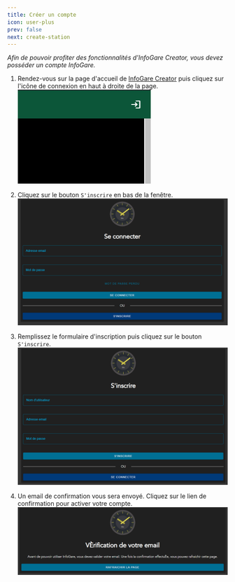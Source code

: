 ```yaml
---
title: Créer un compte
icon: user-plus
prev: false
next: create-station
---
```


*Afin de pouvoir profiter des fonctionnalités d'InfoGare Creator, vous devez posséder un compte InfoGare.*

1. Rendez-vous sur la page d'accueil de [InfoGare Creator](https://creator.infogare.fr/) puis cliquez sur l'icône de connexion en haut à droite de la page.<br />
![](/assets/figures/fig1.png)

2. Cliquez sur le bouton `S'inscrire` en bas de la fenêtre.<br />
![](/assets/figures/fig2.png)

3. Remplissez le formulaire d'inscription puis cliquez sur le bouton `S'inscrire`.<br />
![](/assets/figures/fig3.png)

4. Un email de confirmation vous sera envoyé. Cliquez sur le lien de confirmation pour activer votre compte.<br />
![](/assets/figures/fig4.png)